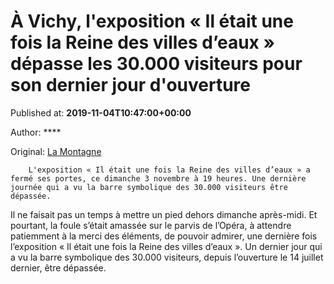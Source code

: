 
# À Vichy, l'exposition « Il était une fois la Reine des villes d’eaux » dépasse les 30.000 visiteurs pour son dernier jour d'ouverture

Published at: **2019-11-04T10:47:00+00:00**

Author: ****

Original: [La Montagne](https://www.lamontagne.fr/vichy-03200/loisirs/a-vichy-l-exposition-il-etait-une-fois-la-reine-des-villes-deaux-depasse-les-30-000-visiteurs-pour-son-dernier-jour-d-ouverture_13677194/)


        L'exposition « Il était une fois la Reine des villes d’eaux » a fermé ses portes, ce dimanche 3 novembre à 19 heures. Une dernière journée qui a vu la barre symbolique des 30.000 visiteurs être dépassée.
      
Il ne faisait pas un temps à mettre un pied dehors dimanche après-midi. Et pourtant, la foule s’était amassée sur le parvis de l’Opéra, à attendre patiemment à la merci des éléments, de pouvoir admirer, une dernière fois l’exposition « Il était une fois la Reine des villes d’eaux ». Un dernier jour qui a vu la barre symbolique des 30.000 visiteurs, depuis l’ouverture le 14 juillet dernier, être dépassée.
